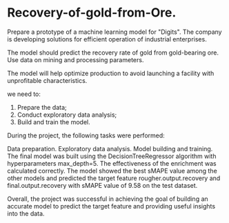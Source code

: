 # Recovery-of-gold-from-Ore.

Prepare a prototype of a machine learning model for "Digits". The company is developing solutions for efficient operation of industrial enterprises.

The model should predict the recovery rate of gold from gold-bearing ore. Use data on mining and processing parameters.

The model will help optimize production to avoid launching a facility with unprofitable characteristics.

we need to:

1. Prepare the data;
2. Conduct exploratory data analysis;
3. Build and train the model.

During the project, the following tasks were performed:

Data preparation. Exploratory data analysis. Model building and training. The final model was built using the DecisionTreeRegressor algorithm with hyperparameters max_depth=5. The effectiveness of the enrichment was calculated correctly. The model showed the best sMAPE value among the other models and predicted the target feature rougher.output.recovery and final.output.recovery with sMAPE value of 9.58 on the test dataset.

Overall, the project was successful in achieving the goal of building an accurate model to predict the target feature and providing useful insights into the data.

